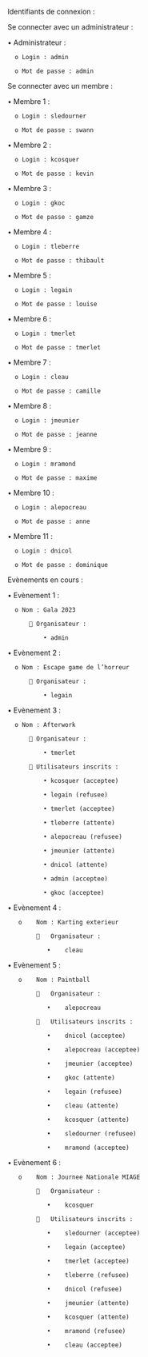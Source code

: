 Identifiants de connexion :

Se connecter avec un administrateur : 

  •	Administrateur :
  
      o	Login : admin
      
      o	Mot de passe : admin
      
Se connecter avec un membre : 

  •	Membre 1 :
  
      o	Login : sledourner
      
      o	Mot de passe : swann
      
  •	Membre 2 : 
  
      o	Login : kcosquer
      
      o	Mot de passe : kevin
      
  •	Membre 3 :
  
      o	Login : gkoc
      
      o	Mot de passe : gamze
      
  •	Membre 4 : 
  
      o	Login : tleberre
      
      o	Mot de passe : thibault
      
  •	Membre 5 :
  
      o	Login : legain
      
      o	Mot de passe : louise
      
  •	Membre 6 : 
  
      o	Login : tmerlet
      
      o	Mot de passe : tmerlet
      
  •	Membre 7 : 
  
      o	Login : cleau
      
      o	Mot de passe : camille
      
  •	Membre 8 : 
  
      o	Login : jmeunier
      
      o	Mot de passe : jeanne
      
  •	Membre 9 : 
  
      o	Login : mramond
      
      o	Mot de passe : maxime
      
  •	Membre 10 : 
  
      o	Login : alepocreau
      
      o	Mot de passe : anne
      
  •	Membre 11 : 
  
      o	Login : dnicol
      
      o	Mot de passe : dominique
      


Evènements en cours :

  •	Evènement 1 : 
  
      o	Nom : Gala 2023
      
          	Organisateur : 
          
              •	admin
              
  •	Evènement 2 : 
  
      o	Nom : Escape game de l’horreur
      
          	Organisateur : 
          
              •	legain
              
  •	Evènement 3 : 
  
      o	Nom : Afterwork
      
          	Organisateur : 
          
              •	tmerlet
              
          	Utilisateurs inscrits :
          
              •	kcosquer (acceptee)
              
              •	legain (refusee)
              
              •	tmerlet (acceptee)
              
              •	tleberre (attente)
              
              •	alepocreau (refusee)
              
              •	jmeunier (attente)
              
              •	dnicol (attente)
              
              •	admin (acceptee)
              
              •	gkoc (acceptee)
              
  •	Evènement 4 : 
  
       o	Nom : Karting exterieur
       
            	Organisateur : 
            
               •	cleau
               
  •	Evènement 5 : 
  
       o	Nom : Paintball
       
            	Organisateur : 
            
               •	alepocreau 
               
            	Utilisateurs inscrits :
            
               •	dnicol (acceptee)
               
               •	alepocreau (acceptee)
               
               •	jmeunier (acceptee)
               
               •	gkoc (attente)
               
               •	legain (refusee)
               
               •	cleau (attente)
               
               •	kcosquer (attente)
               
               •	sledourner (refusee)
               
               •	mramond (acceptee)
               
  •	Evènement 6 : 
  
       o	Nom : Journee Nationale MIAGE
       
            	Organisateur : 
            
               •	kcosquer
               
            	Utilisateurs inscrits :
            
               •	sledourner (acceptee)
               
               •	legain (acceptee)
               
               •	tmerlet (acceptee)
               
               •	tleberre (refusee)
               
               •	dnicol (refusee)
               
               •	jmeunier (attente)
               
               •	kcosquer (attente)
               
               •	mramond (refusee)
               
               •	cleau (acceptee)
               



